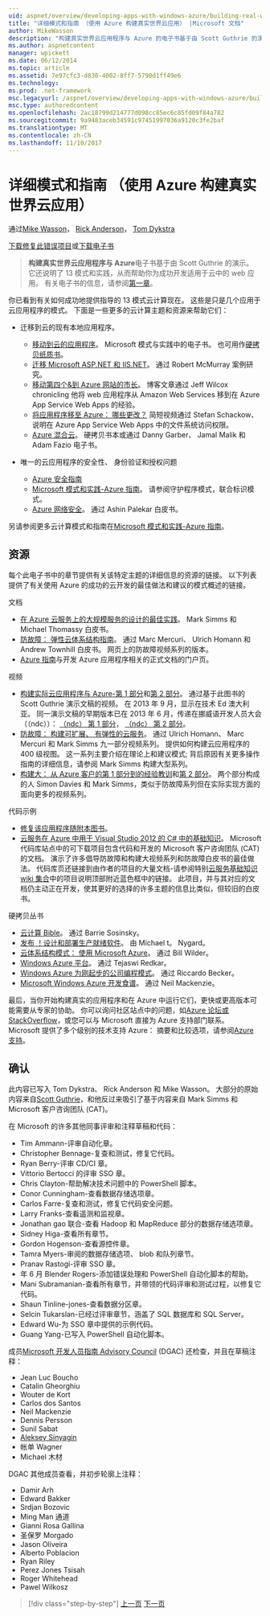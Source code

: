 ```yaml
---
uid: aspnet/overview/developing-apps-with-windows-azure/building-real-world-cloud-apps-with-windows-azure/more-patterns-and-guidance
title: "详细模式和指南 （使用 Azure 构建真实世界云应用） |Microsoft 文档"
author: MikeWasson
description: "构建真实世界云应用程序与 Azure 的电子书基于由 Scott Guthrie 的演示。 它还说明了 13 模式和实践，他可以..."
ms.author: aspnetcontent
manager: wpickett
ms.date: 06/12/2014
ms.topic: article
ms.assetid: 7e97cfc3-d830-4002-8ff7-5790d1ff49e6
ms.technology: 
ms.prod: .net-framework
msc.legacyurl: /aspnet/overview/developing-apps-with-windows-azure/building-real-world-cloud-apps-with-windows-azure/more-patterns-and-guidance
msc.type: authoredcontent
ms.openlocfilehash: 2ac18799d214777d098cc85ec6c85fd09f84a782
ms.sourcegitcommit: 9a9483aceb34591c97451997036a9120c3fe2baf
ms.translationtype: MT
ms.contentlocale: zh-CN
ms.lasthandoff: 11/10/2017
---
```

<a name="more-patterns-and-guidance-building-real-world-cloud-apps-with-azure"></a>详细模式和指南 （使用 Azure 构建真实世界云应用）
====================
通过[Mike Wasson](https://github.com/MikeWasson)， [Rick Anderson](https://github.com/Rick-Anderson)， [Tom Dykstra](https://github.com/tdykstra)

[下载修复此错误项目](http://code.msdn.microsoft.com/Fix-It-app-for-Building-cdd80df4)或[下载电子书](http://blogs.msdn.com/b/microsoft_press/archive/2014/07/23/free-ebook-building-cloud-apps-with-microsoft-azure.aspx)

> **构建真实世界云应用程序与 Azure**电子书基于由 Scott Guthrie 的演示。 它还说明了 13 模式和实践，从而帮助你为成功开发适用于云中的 web 应用。 有关电子书的信息，请参阅[第一章](introduction.md)。


你已看到有关如何成功地提供指导的 13 模式云计算现在。 这些是只是几个应用于云应用程序的模式。 下面是一些更多的云计算主题和资源来帮助它们：

- 迁移到云的现有本地应用程序。 

    - [移动到云的应用程序](https://msdn.microsoft.com/en-us/library/ff728592.aspx)。 Microsoft 模式与实践中的电子书。 也可用作[硬拷贝纸质书](https://www.amazon.com/dp/1621140202)。
    - [迁移 Microsoft ASP.NET 和 IIS.NET](https://go.microsoft.com/fwlink/?LinkId=400656)。 通过 Robert McMurray 案例研究。
    - [移动第四个&amp;到 Azure 网站的市长](http://www.jeff.wilcox.name/2013/04/4thandmayor-azure-websites/)。 博客文章通过 Jeff Wilcox chronicling 他将 web 应用程序从 Amazon Web Services 移到在 Azure App Service Web Apps 的经验。
    - [将应用程序移至 Azure： 哪些更改？](https://azure.microsoft.com/en-us/documentation/videos/web-sites-internals-and-the-file-system/) 简短视频通过 Stefan Schackow、 说明在 Azure App Service Web Apps 中的文件系统访问权限。
    - [Azure 混合云](https://www.amazon.com/dp/B00EOP4UQW)。 硬拷贝书本或通过 Danny Garber、 Jamal Malik 和 Adam Fazio 电子书。
- 唯一的云应用程序的安全性、 身份验证和授权问题

    - [Azure 安全指南](https://azure.microsoft.com/blog/2014/02/10/best-practices-windows-azure-websites-waws/)
    - [Microsoft 模式和实践-Azure 指南](https://msdn.microsoft.com/en-us/library/dn568099.aspx)。 请参阅守护程序模式，联合标识模式。
    - [Azure 网络安全](https://download.microsoft.com/download/4/3/9/43902EC9-410E-4875-8800-0788BE146A3D/Windows%20Azure%20Network%20Security%20Whitepaper%20-%20FINAL.docx)。 通过 Ashin Palekar 白皮书。

另请参阅更多云计算模式和指南在[Microsoft 模式和实践-Azure 指南](https://msdn.microsoft.com/en-us/library/dn568099.aspx)。

<a id="resources"></a>
## <a name="resources"></a>资源

每个此电子书中的章节提供有关该特定主题的详细信息的资源的链接。 以下列表提供了有关使用 Azure 的成功的云开发的最佳做法和建议的模式概述的链接。

文档

- [在 Azure 云服务上的大规模服务的设计的最佳实践](https://msdn.microsoft.com/en-us/library/windowsazure/jj717232.aspx)。 Mark Simms 和 Michael Thomassy 白皮书。
- [防故障： 弹性云体系结构指南](https://msdn.microsoft.com/en-us/library/windowsazure/jj853352.aspx)。 通过 Marc Mercuri、 Ulrich Homann 和 Andrew Townhill 白皮书。 网页上的防故障视频系列的版本。
- [Azure 指南](https://azure.microsoft.com/en-us/develop/net/guidance/)与开发 Azure 应用程序相关的正式文档的门户页。

视频

- [构建实际云应用程序与 Azure-第 1 部分](https://channel9.msdn.com/Events/TechEd/Australia/2013/AZR324)和[第 2 部分](https://channel9.msdn.com/Events/TechEd/Australia/2013/AZR325)。 通过基于此图书的 Scott Guthrie 演示文稿的视频。 在 2013 年 9 月，显示在技术 Ed 澳大利亚。 同一演示文稿的早期版本已在 2013 年 6 月，传递在挪威语开发人员大会 （（ndc））： [（ndc） 第 1 部分](http://vimeo.com/68215538)， [（ndc） 第 2 部分](http://vimeo.com/68215602)。
- [防故障： 构建可扩展、 有弹性的云服务](https://channel9.msdn.com/Series/FailSafe)。 通过 Ulrich Homann、 Marc Mercuri 和 Mark Simms 九一部分视频系列。 提供如何构建云应用程序的 400 级视图。 这一系列主要介绍在理论上和建议模式; 背后原因有关更多操作指南的详细信息，请参阅 Mark Simms 构建大型系列。
- [构建大： 从 Azure 客户的第 1 部分到的经验教训](https://channel9.msdn.com/Events/Build/2012/3-029)和[第 2 部分](https://channel9.msdn.com/Events/Build/2012/3-030)。 两个部分构成的人 Simon Davies 和 Mark Simms，类似于防故障系列但在实际实现方面的面向更多的视频系列。

代码示例

- [修复该应用程序随附本图书](https://code.msdn.microsoft.com/Fix-It-app-for-Building-cdd80df4?cdn_id=2013-12-03-002)。
- [云服务在 Azure 中用于 Visual Studio 2012 的 C# 中的基础知识](http://aka.ms/csf)。 Microsoft 代码库站点中的可下载项目包含代码和开发的 Microsoft 客户咨询团队 (CAT) 的文档。 演示了许多倡导防故障和构建大视频系列和防故障白皮书的最佳做法。 代码库页还链接到由作者的项目的大量文档-请参阅特别[云服务基础知识 wiki 集合](https://social.technet.microsoft.com/wiki/contents/articles/17987.cloud-service-fundamentals.aspx)中的项目说明顶部附近蓝色框中的链接。 此项目，并与其对应的文档仍主动正在开发，使其更好的选择的许多主题的信息比类似，但较旧的白皮书。

硬拷贝丛书

- [云计算 Bible](https://www.amazon.com/dp/0470903562)。 通过 Barrie Sosinsky。
- [发布 ！设计和部署生产就绪软件](https://www.amazon.com/Release-It-Production-Ready-Pragmatic-Programmers/dp/0978739213)。 由 Michael t。 Nygard。
- [云体系结构模式： 使用 Microsoft Azure](http://shop.oreilly.com/product/0636920023777.do)。 通过 Bill Wilder。
- [Windows Azure 平台](https://www.amazon.com/dp/1430235632)。 通过 Tejaswi Redkar。
- [Windows Azure 为刚起步的公司编程模式](https://www.amazon.com/dp/1849685606)。 通过 Riccardo Becker。
- [Microsoft Windows Azure 开发食谱](https://www.amazon.com/dp/1849682224)。 通过 Neil Mackenzie。

最后，当你开始构建真实的应用程序和在 Azure 中运行它们，更快或更高版本可能需要从专家的协助。 你可以询问社区站点中的问题，如[Azure 论坛或 StackOverflow](https://azure.microsoft.com/en-us/support/forums/)，或您可以与 Microsoft 直接为 Azure 支持部门联系。 Microsoft 提供了多个级别的技术支持 Azure： 摘要和比较选项，请参阅[Azure 支持](https://azure.microsoft.com/en-us/support/plans/)。

<a id="acknowledgments"></a>
## <a name="acknowledgments"></a>确认

此内容已写入 Tom Dykstra、 Rick Anderson 和 Mike Wasson。 大部分的原始内容来自[Scott Guthrie](https://weblogs.asp.net/scottgu/)，和他反过来吸引了基于内容来自 Mark Simms 和 Microsoft 客户咨询团队 (CAT)。

在 Microsoft 的许多其他同事评审和注释草稿和代码：

- Tim Ammann-评审自动化章。
- Christopher Bennage-复查和测试，修复它代码。
- Ryan Berry-评审 CD/CI 章。
- Vittorio Bertocci 的评审 SSO 章。
- Chris Clayton-帮助解决技术问题中的 PowerShell 脚本。
- Conor Cunningham-查看数据存储选项章。
- Carlos Farre-复查和测试，修复它代码安全问题。
- Larry Franks-查看遥测和监视章。
- Jonathan gao 联合-查看 Hadoop 和 MapReduce 部分的数据存储选项章。
- Sidney Higa-查看所有章节。
- Gordon Hogenson-查看源控件章。
- Tamra Myers-审阅的数据存储选项、 blob 和队列章节。
- Pranav Rastogi-评审 SSO 章。
- 年 6 月 Blender Rogers-添加错误处理和 PowerShell 自动化脚本的帮助。
- Mani Subramanian-查看所有章节，并带领的代码评审和测试过程，以修复它代码。
- Shaun Tinline-jones-查看数据分区章。
- Selcin Tukarslan-已经过评审章节，涵盖了 SQL 数据库和 SQL Server。
- Edward Wu-为 SSO 章中提供的示例代码。
- Guang Yang-已写入 PowerShell 自动化脚本。

成员[Microsoft 开发人员指南 Advisory Council](http://aka.ms/DGAC) (DGAC) 还检查，并且在草稿注释：

- Jean Luc Boucho
- Catalin Gheorghiu
- Wouter de Kort
- Carlos dos Santos
- Neil Mackenzie
- Dennis Persson
- Sunil Sabat
- [Aleksey Sinyagin](http://www.linkedin.com/in/sinyagin)
- 帐单 Wagner
- Michael 木材

DGAC 其他成员查看，并初步轮廓上注释：

- Damir Arh
- Edward Bakker
- Srdjan Bozovic
- Ming Man 通道
- Gianni Rosa Gallina
- 圣保罗 Morgado
- Jason Oliveira
- Alberto Poblacion
- Ryan Riley
- Perez Jones Tsisah
- Roger Whitehead
- Pawel Wilkosz

>[!div class="step-by-step"]
[上一页](queue-centric-work-pattern.md)
[下一页](the-fix-it-sample-application.md)
